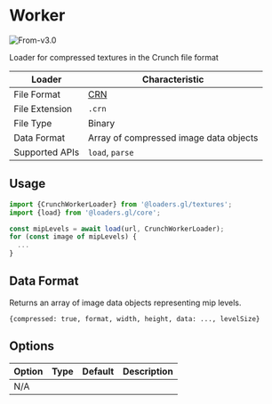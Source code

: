 # Worker

<p class="badges">
  <img src="https://img.shields.io/badge/From-v3.0-blue.svg?style=flat-square" alt="From-v3.0" />
</p>

Loader for compressed textures in the Crunch file format

| Loader         | Characteristic                               |
| -------------- | -------------------------------------------- |
| File Format    | [CRN](https://github.com/BinomialLLC/crunch) |
| File Extension | `.crn`                                       |
| File Type      | Binary                                       |
| Data Format    | Array of compressed image data objects       |
| Supported APIs | `load`, `parse`                              |

## Usage

```js
import {CrunchWorkerLoader} from '@loaders.gl/textures';
import {load} from '@loaders.gl/core';

const mipLevels = await load(url, CrunchWorkerLoader);
for (const image of mipLevels) {
  ...
}
```

## Data Format

Returns an array of image data objects representing mip levels.

`{compressed: true, format, width, height, data: ..., levelSize}`

## Options

| Option | Type | Default | Description |
| ------ | ---- | ------- | ----------- |
| N/A    |      |         |             |
